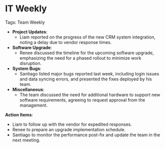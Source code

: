 # IT Weekly

Tags: Team Weekly

- **Project Updates**:
    - Liam reported on the progress of the new CRM system integration, noting a delay due to vendor response times.
- **Software Upgrade**:
    - Renee discussed the timeline for the upcoming software upgrade, emphasizing the need for a phased rollout to minimize work disruption.
- **System Bugs**:
    - Santiago listed major bugs reported last week, including login issues and data syncing errors, and presented the fixes deployed by his team.
- **Miscellaneous**:
    - The team discussed the need for additional hardware to support new software requirements, agreeing to request approval from the management.

**Action Items**:

- Liam to follow up with the vendor for expedited responses.
- Renee to prepare an upgrade implementation schedule.
- Santiago to monitor the performance post-fix and update the team in the next meeting.
